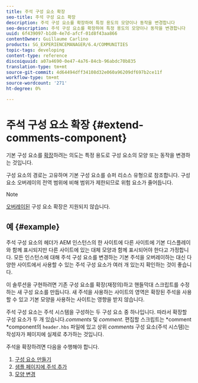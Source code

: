 ```yaml
---
title: 주석 구성 요소 확장
seo-title: 주석 구성 요소 확장
description: 주석 구성 요소를 확장하여 특정 용도의 모양이나 동작을 변경합니다
seo-description: 주석 구성 요소를 확장하여 특정 용도의 모양이나 동작을 변경합니다
uuid: 6f439097-b1d0-4e7d-afcf-01d8f43aa866
contentOwner: Guillaume Carlino
products: SG_EXPERIENCEMANAGER/6.4/COMMUNITIES
topic-tags: developing
content-type: reference
discoiquuid: a07a4690-0e47-4a76-84cb-96abdc70b835
translation-type: tm+mt
source-git-commit: 4d64494dff34108d32e060a96209df697b2ce11f
workflow-type: tm+mt
source-wordcount: '271'
ht-degree: 0%

---
```



# 주석 구성 요소 확장 {#extend-comments-component}

기본 구성 요소를 [확장](client-customize.md#extensions)하려는 의도는 특정 용도로 구성 요소의 모양 또는 동작을 변경하는 것입니다.

구성 요소의 경로는 고유하며 기본 구성 요소를 슈퍼 리소스 유형으로 참조합니다. 구성 요소 오버레이의 전역 범위에 비해 범위가 제한되므로 위험 요소가 줄어듭니다.

>[!NOTE]
>
>[오버레이된](client-customize.md#overlays) 구성 요소 확장은 지원되지 않습니다.

## 예 {#example}

주석 구성 요소의 헤더가 AEM 인스턴스의 한 사이트에 다른 사이트에 기본 디스플레이와 함께 표시되지만 다른 사이트에 있는 대체 모양과 함께 표시되어야 한다고 가정합니다. 모든 인스턴스에 대해 주석 구성 요소를 변경하는 기본 주석을 오버레이하는 대신 다양한 사이트에서 사용할 수 있는 주석 구성 요소가 여러 개 있는지 확인하는 것이 좋습니다.

이 솔루션을 구현하려면 기존 구성 요소를 확장(재정의)하고 핸들막대 스크립트를 수정하는 새 구성 요소를 만듭니다. 새 주석을 사용하는 사이트의 영역은 확장된 주석을 사용할 수 있고 기본 모양을 사용하는 사이트는 영향을 받지 않습니다.

주석 구성 요소는 주석 시스템을 구성하는 두 구성 요소 중 하나입니다. 따라서 확장할 구성 요소가 두 개 있습니다.*comments* 및 *comment*. 편집할 스크립트는 *comment *component의 `header.hbs` 파일에 있고 상위 *comments* 구성 요소(주석 시스템)는 작성자가 페이지에 실제로 추가하는 것입니다.

주석을 확장하려면 다음을 수행해야 합니다.

1. [구성 요소 만들기](extend-create-components.md)
1. [샘플 페이지에 주석 추가](extend-sample-page.md)
1. [모양 변경](extend-alter-appearance.md)

